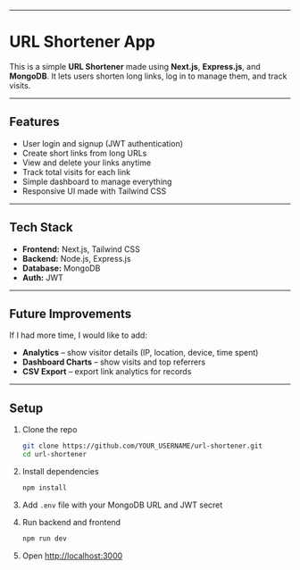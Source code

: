 

---

#  URL Shortener App

This is a simple **URL Shortener** made using **Next.js**, **Express.js**, and **MongoDB**.
It lets users shorten long links, log in to manage them, and track visits.

---

##  Features

* User login and signup (JWT authentication)
* Create short links from long URLs
* View and delete your links anytime
* Track total visits for each link
* Simple dashboard to manage everything
* Responsive UI made with Tailwind CSS

---

##  Tech Stack

* **Frontend:** Next.js, Tailwind CSS
* **Backend:** Node.js, Express.js
* **Database:** MongoDB
* **Auth:** JWT

---

##  Future Improvements

If I had more time, I would like to add:

* **Analytics** – show visitor details (IP, location, device, time spent)
* **Dashboard Charts** – show visits and top referrers
* **CSV Export** – export link analytics for records

---

##  Setup

1. Clone the repo

   ```bash
   git clone https://github.com/YOUR_USERNAME/url-shortener.git
   cd url-shortener
   ```

2. Install dependencies

   ```bash
   npm install
   ```

3. Add `.env` file with your MongoDB URL and JWT secret

4. Run backend and frontend

   ```bash
   npm run dev
   ```

5. Open [http://localhost:3000](http://localhost:3000)


